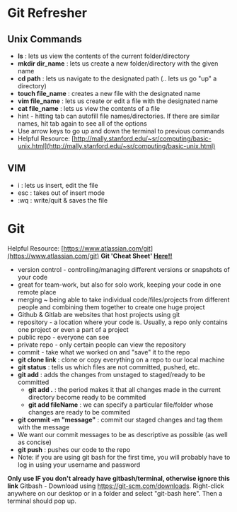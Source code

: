 # Git Refresher 

## Unix Commands
- **ls** : lets us view the contents of the current folder/directory
- **mkdir dir_name** : lets us create a new folder/directory with the given name
- **cd path** : lets us navigate to the designated path (.. lets us go "up" a directory)
- **touch file_name** : creates a new file with the designated name
- **vim file_name** : lets us create or edit a file with the designated name
- **cat file_name** : lets us view the contents of a file
- hint - hitting tab can autofill file names/directories. If there are similar names, hit tab again to see all of the options
- Use arrow keys to go up and down the terminal to previous commands
- Helpful Resource: [http://mally.stanford.edu/~sr/computing/basic-unix.html](http://mally.stanford.edu/~sr/computing/basic-unix.html)

## VIM
- i : lets us insert, edit the file
- esc : takes out of insert mode
- :wq : write/quit & saves the file

# Git
Helpful Resource: [https://www.atlassian.com/git](https://www.atlassian.com/git) </n>
**Git 'Cheat Sheet' [Here!!](https://education.github.com/git-cheat-sheet-education.pdf)**
- version control - controlling/managing different versions or snapshots of your code
- great for team-work, but also for solo work, keeping your code in one remote place
- merging ~ being able to take individual code/files/projects from different people
             and combining them together to create one huge project
- Github & Gitlab are websites that host projects using git
- repository - a location where your code is. Usually, a repo only contains one project or even a part of a project
- public repo - everyone can see
- private repo - only certain people can view the repository
- commit - take what we worked on and "save" it to the repo
- **git clone link** : clone or copy everything on a repo to our local machine
- **git status** : tells us which files are not committed, pushed, etc.
- **git add** : adds the changes from unstaged to staged/ready to be committed
    - **git add .** :  the period makes it that all changes made in the current directory become ready to be commited
    - **git add fileName** :  we can specify a particular file/folder whose changes are ready to be commited
- **git commit -m "message"** : commit our staged changes and tag them with the message
- We want our commit messages to be as descriptive as possible (as well as concise)
- **git push** : pushes our code to the repo
- Note: if you are using git bash for the first time, you will probably have to log in using your username and password

**Only use IF you don't already have gitbash/terminal, otherwise ignore this link**
Gitbash - Download using https://git-scm.com/downloads. Right-click anywhere on our desktop or in a folder and select "git-bash here". Then a terminal should pop up.
